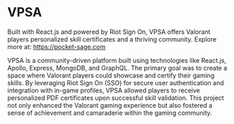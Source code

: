 # VPSA

Built with React.js and powered by Riot Sign On, VPSA offers Valorant players personalized skill certificates and a thriving community. Explore more at: https://pocket-sage.com
    
VPSA is a community-driven platform built using technologies like React.js, Apollo, Express, MongoDB, and GraphQL. The primary goal was to create a space where Valorant players could showcase and certify their gaming skills. By leveraging Riot Sign On (SSO) for secure user authentication and integration with in-game profiles, VPSA allowed players to receive personalized PDF certificates upon successful skill validation. This project not only enhanced the Valorant gaming experience but also fostered a sense of achievement and camaraderie within the gaming community.



